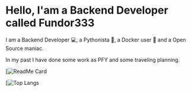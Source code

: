# Hello, I'am a Backend Developer called Fundor333

I am a Backend Developer 💻, a Pythonista 🐍, a Docker user 🐋 and a Open Source maniac.

In my past I have done some work as PFY and some traveling planning.

[![ReadMe Card](https://github-readme-stats.vercel.app/api?username=fundor333&show_icons=true&theme=nord&count_private=true)


[![Top Langs](https://github-readme-stats.vercel.app/api/top-langs/?username=fundor333&layout=compact&theme=nord&count_private=true)
